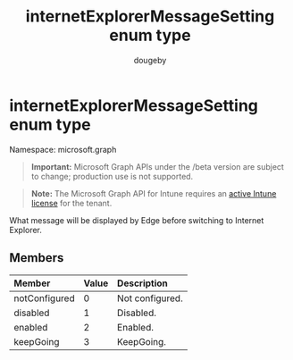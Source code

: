 ﻿---
title: "internetExplorerMessageSetting enum type"
description: "What message will be displayed by Edge before switching to Internet Explorer."
author: "dougeby"
localization_priority: Normal
ms.prod: "intune"
doc_type: enumPageType
---

# internetExplorerMessageSetting enum type

Namespace: microsoft.graph

> **Important:** Microsoft Graph APIs under the /beta version are subject to change; production use is not supported.

> **Note:** The Microsoft Graph API for Intune requires an [active Intune license](https://go.microsoft.com/fwlink/?linkid=839381) for the tenant.

What message will be displayed by Edge before switching to Internet Explorer.

## Members

| Member        | Value | Description     |
| :------------ | :---- | :-------------- |
| notConfigured | 0     | Not configured. |
| disabled      | 1     | Disabled.       |
| enabled       | 2     | Enabled.        |
| keepGoing     | 3     | KeepGoing.      |

